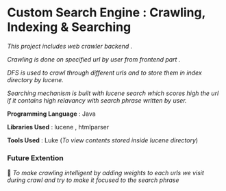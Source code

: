 # Custom Search Engine : Crawling, Indexing & Searching

*This project includes web crawler backend .* 

*Crawling is done on specified url by user from frontend part .* 

*DFS is used to crawl through different urls and to store them in index directory by lucene.*

*Searching mechanism is built with lucene search which scores high the url if it contains high relavancy with search phrase written by user.*

**Programming Language** : Java

**Libraries Used**       : lucene , htmlparser

**Tools Used**           : Luke (*To view contents stored inside lucene directory*)

### Future Extention

:star2: *To make crawling intelligent by adding weights to each urls we visit during crawl and try to make it focused to the search phrase*  
